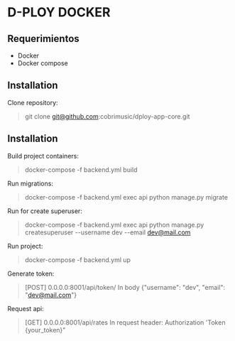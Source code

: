 # D-PLOY DOCKER

## Requerimientos

- Docker
- Docker compose

## Installation

Clone repository:

> git clone git@github.com:cobrimusic/dploy-app-core.git

## Installation

Build project containers:

> docker-compose -f backend.yml build

Run migrations:

> docker-compose -f backend.yml exec api python manage.py migrate 

Run for create superuser:

> docker-compose -f backend.yml exec api python manage.py createsuperuser --username dev --email dev@mail.com

Run project:

> docker-compose -f backend.yml up

Generate token:

> [POST] 0.0.0.0:8001/api/token/
> In body {"username": "dev", "email": "dev@mail.com"}

Request api:
> [GET] 0.0.0.0:8001/api/rates 
> In request header: Authorization 'Token {your_token}"